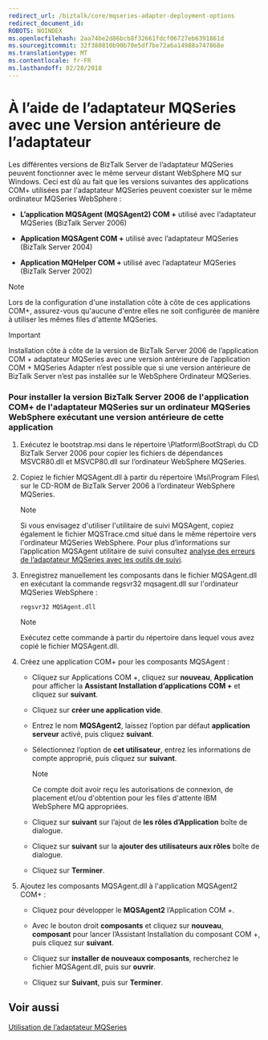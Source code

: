 ```yaml
---
redirect_url: /biztalk/core/mqseries-adapter-deployment-options
redirect_document_id: 
ROBOTS: NOINDEX
ms.openlocfilehash: 2aa74be2d86bcb8f32661fdcf06727eb6391861d
ms.sourcegitcommit: 32f380810b90b70e5df7be72a6a14988a747868e
ms.translationtype: MT
ms.contentlocale: fr-FR
ms.lasthandoff: 02/28/2018
---
```

# <a name="using-mqseries-adapter-with-an-earlier-version-of-the-adapter"></a>À l’aide de l’adaptateur MQSeries avec une Version antérieure de l’adaptateur
Les différentes versions de BizTalk Server de l’adaptateur MQSeries peuvent fonctionner avec le même serveur distant WebSphere MQ sur Windows. Ceci est dû au fait que les versions suivantes des applications COM+ utilisées par l'adaptateur MQSeries peuvent coexister sur le même ordinateur MQSeries WebSphere :  
  
-   **L’application MQSAgent (MQSAgent2) COM +** utilisé avec l’adaptateur MQSeries (BizTalk Server 2006) 
  
-   **Application MQSAgent COM +** utilisé avec l’adaptateur MQSeries (BizTalk Server 2004)  
  
-   **Application MQHelper COM +** utilisé avec l’adaptateur MQSeries (BizTalk Server 2002) 
  
> [!NOTE]
>  Lors de la configuration d'une installation côte à côte de ces applications COM+, assurez-vous qu'aucune d'entre elles ne soit configurée de manière à utiliser les mêmes files d'attente MQSeries.  
  
> [!IMPORTANT]
>  Installation côte à côte de la version de BizTalk Server 2006 de l’application COM + adaptateur MQSeries avec une version antérieure de l’application COM + MQSeries Adapter n’est possible que si une version antérieure de BizTalk Server n’est pas installée sur le WebSphere Ordinateur MQSeries.  
  
### <a name="to-install-the-biztalk-server-2006-version-of-the-mqseries-adapter-com-application-on-a-websphere-mqseries-computer-that-is-running-an-earlier-version-of-the-mqseries-adapter-com-application"></a>Pour installer la version BizTalk Server 2006 de l'application COM+ de l'adaptateur MQSeries sur un ordinateur MQSeries WebSphere exécutant une version antérieure de cette application  
  
1.  Exécutez le bootstrap.msi dans le répertoire \Platform\BootStrap\ du CD BizTalk Server 2006 pour copier les fichiers de dépendances MSVCR80.dll et MSVCP80.dll sur l’ordinateur WebSphere MQSeries.  
  
2.  Copiez le fichier MQSAgent.dll à partir du répertoire \Msi\Program Files\ sur le CD-ROM de BizTalk Server 2006 à l’ordinateur WebSphere MQSeries.  
  
    > [!NOTE]
    >  Si vous envisagez d'utiliser l'utilitaire de suivi MQSAgent, copiez également le fichier MQSTrace.cmd situé dans le même répertoire vers l'ordinateur MQSeries WebSphere. Pour plus d’informations sur l’application MQSAgent utilitaire de suivi consultez [analyse des erreurs de l’adaptateur MQSeries avec les outils de suivi](../core/analyzing-mqseries-adapter-errors-with-the-trace-tools.md).  
  
3.  Enregistrez manuellement les composants dans le fichier MQSAgent.dll en exécutant la commande regsvr32 mqsagent.dll sur l'ordinateur MQSeries WebSphere :  
  
    ```  
    regsvr32 MQSAgent.dll  
    ```  
  
    > [!NOTE]
    >  Exécutez cette commande à partir du répertoire dans lequel vous avez copié le fichier MQSAgent.dll.  
  
4.  Créez une application COM+ pour les composants MQSAgent :  
  
    -   Cliquez sur Applications COM +, cliquez sur **nouveau**, **Application** pour afficher la **Assistant Installation d’applications COM +** et cliquez sur **suivant**.  
  
    -   Cliquez sur **créer une application vide**.  
  
    -   Entrez le nom **MQSAgent2**, laissez l’option par défaut **application serveur** activé, puis cliquez **suivant**.  
  
    -   Sélectionnez l’option de **cet utilisateur**, entrez les informations de compte approprié, puis cliquez sur **suivant**.  
  
        > [!NOTE]
        >  Ce compte doit avoir reçu les autorisations de connexion, de placement et/ou d'obtention pour les files d'attente IBM WebSphere MQ appropriées.  
  
    -   Cliquez sur **suivant** sur l’ajout de **les rôles d’Application** boîte de dialogue.  
  
    -   Cliquez sur **suivant** sur la **ajouter des utilisateurs aux rôles** boîte de dialogue.  
  
    -   Cliquez sur **Terminer**.  
  
5.  Ajoutez les composants MQSAgent.dll à l'application MQSAgent2 COM+ :  
  
    -   Cliquez pour développer le **MQSAgent2** l’Application COM +.  
  
    -   Avec le bouton droit **composants** et cliquez sur **nouveau**, **composant** pour lancer l’Assistant Installation du composant COM +, puis cliquez sur **suivant**.  
  
    -   Cliquez sur **installer de nouveaux composants**, recherchez le fichier MQSAgent.dll, puis sur **ouvrir**.  
  
    -   Cliquez sur **Suivant**, puis sur **Terminer**.  
  
## <a name="see-also"></a>Voir aussi  
 [Utilisation de l’adaptateur MQSeries](../core/using-the-mqseries-adapter.md)